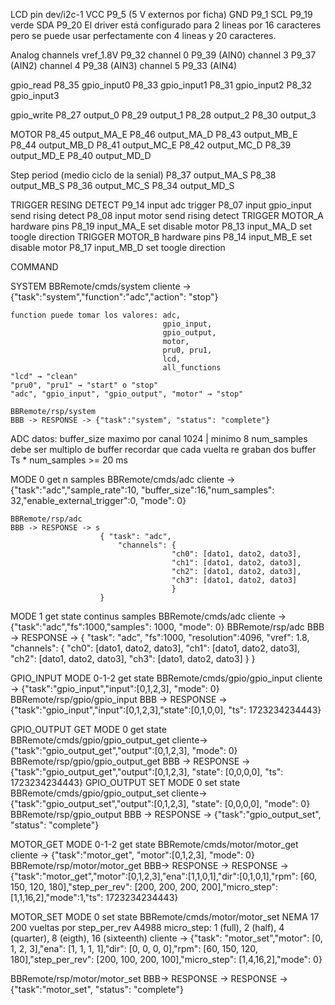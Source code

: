 LCD pin
dev/i2c-1
VCC P9_5 (5 V externos por ficha)
GND P9_1
SCL P9_19 verde
SDA P9_20
El driver está configurado para 2 lineas por 16 caracteres pero
se puede usar perfectamente con 4 lineas y 20 caracteres.

Analog channels
vref_1.8V  P9_32
channel 0 P9_39 (AIN0)
channel 3 P9_37 (AIN2)
channel 4 P9_38 (AIN3)
channel 5 P9_33 (AIN4)

gpio_read
P8_35 gpio_input0
P8_33 gpio_input1
P8_31 gpio_input2
P8_32 gpio_input3

gpio_write
P8_27 output_0 
P8_29 output_1 
P8_28 output_2 
P8_30 output_3

MOTOR
P8_45 output_MA_E
P8_46 output_MA_D
P8_43 output_MB_E
P8_44 output_MB_D
P8_41 output_MC_E
P8_42 output_MC_D 
P8_39 output_MD_E 
P8_40 output_MD_D 

Step period (medio ciclo de la senial)
P8_37 output_MA_S
P8_38 output_MB_S
P8_36 output_MC_S
P8_34 output_MD_S

TRIGGER RESING DETECT
P9_14 input adc trigger
P8_07 input gpio_input send rising detect
P8_08 input motor send rising detect
TRIGGER MOTOR_A hardware pins
P8_19 input_MA_E set disable motor
P8_13 input_MA_D set toogle direction
TRIGGER MOTOR_B hardware pins
P8_14 input_MB_E set disable motor
P8_17 input_MB_D set toogle direction

COMMAND

SYSTEM
    BBRemote/cmds/system
	cliente -> {"task":"system","function":"adc","action": "stop"}
	
	function puede tomar los valores: adc, 
									  gpio_input, 
									  gpio_output, 
									  motor,
									  pru0, pru1,
									  lcd, 
									  all_functions
    "lcd" → "clean"
    "pru0", "pru1" → "start" o "stop"
    "adc", "gpio_input", "gpio_output", "motor" → "stop"

	BBRemote/rsp/system
	BBB -> RESPONSE -> {"task":"system", "status": "complete"}

ADC
datos: buffer_size maximo por canal 1024 | minimo 8 
       num_samples debe ser multiplo de buffer 
       recordar que cada vuelta re graban dos buffer 
       Ts * num_samples >= 20 ms
       
MODE 0 get n samples
BBRemote/cmds/adc
cliente -> {"task":"adc","sample_rate":10, "buffer_size":16,"num_samples": 32,"enable_external_trigger":0, "mode": 0}

	BBRemote/rsp/adc
	BBB -> RESPONSE -> s
						{ "task": "adc",
							"channels": {
										"ch0": [dato1, dato2, dato3],
										"ch1": [dato1, dato2, dato3],
										"ch2": [dato1, dato2, dato3],
										"ch3": [dato1, dato2, dato3]
										}
						}
						
MODE 1 get state continus samples
	BBRemote/cmds/adc
	cliente -> {"task":"adc","fs":1000,"samples": 1000, "mode": 0}
	BBRemote/rsp/adc
	BBB -> RESPONSE -> 	{ "task": "adc", "fs":1000, "resolution":4096, "vref": 1.8,
							"channels": {
										"ch0": [dato1, dato2, dato3],
										"ch1": [dato1, dato2, dato3],
										"ch2": [dato1, dato2, dato3],
										"ch3": [dato1, dato2, dato3]
										}
						}

GPIO_INPUT
MODE 0-1-2 get state
	BBRemote/cmds/gpio/gpio_input
	cliente -> {"task":"gpio_input","input":[0,1,2,3], "mode": 0}
	BBRemote/rsp/gpio/gpio_input
	BBB -> RESPONSE -> {"task":"gpio_input","input":[0,1,2,3],"state":[0,1,0,0], "ts": 1723234234443}

GPIO_OUTPUT GET
MODE 0 get state
	BBRemote/cmds/gpio/gpio_output_get
	cliente-> {"task":"gpio_output_get","output":[0,1,2,3], "mode": 0}
	BBRemote/rsp/gpio/gpio_output_get
	BBB -> RESPONSE -> {"task":"gpio_output_get","output":[0,1,2,3], "state": [0,0,0,0], "ts": 1723234234443}
GPIO_OUTPUT SET
MODE 0 set state
	BBRemote/cmds/gpio/gpio_output_set
	cliente-> {"task":"gpio_output_set","output":[0,1,2,3], "state": [0,0,0,0], "mode": 0}
	BBRemote/rsp/gpio_output
	BBB -> RESPONSE -> {"task":"gpio_output_set", "status": "complete"}

MOTOR_GET
MODE 0-1-2 get state
	BBRemote/cmds/motor/motor_get
	cliente -> {"task":"motor_get", "motor":[0,1,2,3], "mode": 0}
	BBRemote/rsp/motor/motor_get
    BBB-> RESPONSE -> RESPONSE -> {"task":"motor_get","motor":[0,1,2,3],"ena":[1,1,0,1],"dir":[0,1,0,1],"rpm": [60, 150, 120, 180],"step_per_rev": [200, 200, 200, 200],"micro_step": [1,1,16,2],"mode":1,"ts": 1723234234443}
    
MOTOR_SET
MODE 0 set state
    BBRemote/cmds/motor/motor_set
NEMA 17 200 vueltas por step_per_rev
A4988 micro_step: 1 (full), 2 (half), 4 (quarter), 8 (eigth), 16 (sixteenth)
cliente ->
{"task": "motor_set","motor": [0, 1, 2, 3],"ena": [1, 1, 1, 1],"dir": [0, 0, 0, 0],"rpm": [60, 150, 120, 180],"step_per_rev": [200, 100, 200, 100],"micro_step": [1,4,16,2],"mode": 0}

BBRemote/rsp/motor/motor_set
BBB-> RESPONSE -> RESPONSE -> {"task":"motor_set", "status": "complete"}

